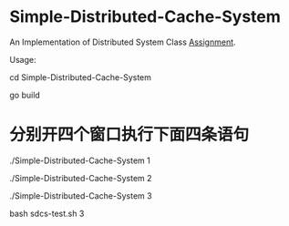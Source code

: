 # Simple-Distributed-Cache-System
An Implementation of Distributed System Class [Assignment](https://uestc.feishu.cn/docx/C7ajdHwq9oppWXxhyelcLVvHngc).

Usage:

cd Simple-Distributed-Cache-System

go build
# 分别开四个窗口执行下面四条语句
./Simple-Distributed-Cache-System 1

./Simple-Distributed-Cache-System 2

./Simple-Distributed-Cache-System 3

bash sdcs-test.sh 3
